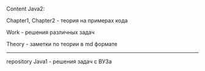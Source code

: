 Content Java2:

Chapter1, Chapter2 - теория на примерах кода

Work - решения различных задач

Theory - заметки по теории в md формате

______________________________________________

repository Java1  - решения задач с ВУЗа


